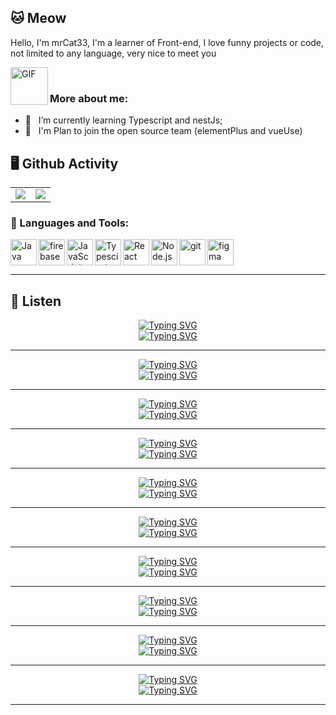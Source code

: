 ## 🐱 Meow

Hello, I'm mrCat33, I'm a learner of Front-end, I love funny projects or code, not limited to any language, very nice to meet you

<img align="left" alt="GIF" src="https://www.bing.com/th/id/OGC.2b2155c668f98b793249e03dae6e3f86?pid=1.7&rurl=https%3a%2f%2fwww.365biaoqing.com%2fimages%2f367685%2f2_Wgfpd.png&ehk=ziwNrMnL0jIbs8x7z5pob8%2bu8OYwEMV81xlT4sh3ihw%3d" width="60" title="Say HI">

<br/>

### More about me:
- 🌱 &nbsp; I’m currently learning Typescript and nestJs;
- 📝 &nbsp; I'm Plan to join the open source team (elementPlus and vueUse)


## 🖥   Github Activity
<html>
    <table style="margin-left: auto; margin-right: auto;" border="0">
        <tr>
            <td style="border:0px">
               <img src="https://github-readme-stats.vercel.app/api?username=mrcat33&theme=vision-friendly-dark&show_icons=true" />
            </td>
            <td style="border:0px">
               <img src="https://github-readme-streak-stats.herokuapp.com?user=mrcat33&theme=highcontrast&hide_border=true)](https://git.io/streak-stats"/>
            </td>
        </tr>
    </table>
</html>

### 🔨 Languages and Tools:
<a href="https://www.java.com" target="_blank"><img align="left" alt="Java" height ="42px" src="https://raw.githubusercontent.com/rahul-jha98/github_readme_icons/main/language_and_tools/square/java/java.svg"></a>
<a href="https://firebase.google.com/" target="_blank"> <img align="left" src="https://raw.githubusercontent.com/rahul-jha98/github_readme_icons/main/language_and_tools/square/firebase/firebase.svg" alt="firebase" height ="42px"/> </a>
<a href="https://developer.mozilla.org/en-US/docs/Web/JavaScript" target="_blank"> <img align="left" alt="JavaScript" height ="42px"  src="https://raw.githubusercontent.com/rahul-jha98/github_readme_icons/main/language_and_tools/square/javascript/javascript.svg"> </a>
<a href="https://www.typescriptlang.org/" target="_blank"><img align="left" alt="Typescirpt" height ="42px" src="https://raw.githubusercontent.com/rahul-jha98/github_readme_icons/main/language_and_tools/square/typescript/typescript.svg"></a>
<a href="https://reactjs.org/" target="_blank"> <img align="left" alt="React" height ="42px" src="https://raw.githubusercontent.com/rahul-jha98/github_readme_icons/main/language_and_tools/square/react/react.svg"></a>
<a href="https://nodejs.org" target="_blank"><img align="left" alt="Node.js" height ="42px" src="https://raw.githubusercontent.com/rahul-jha98/github_readme_icons/main/language_and_tools/square/node/node.svg"></a>
<a href="https://git-scm.com/" target="_blank"> <img src="https://raw.githubusercontent.com/rahul-jha98/github_readme_icons/main/language_and_tools/square/git-scm/git-scm.svg" align="left" alt="git" height='42px'/> </a>
<a href="https://www.figma.com/" target="_blank"> <img src="https://raw.githubusercontent.com/rahul-jha98/github_readme_icons/main/language_and_tools/square/figma/figma.svg" alt="figma" height='42px'/> </a>


---

## 🔔 Listen

<html>
  <div align="center">
   <a href="https://git.io/typing-svg"><img src="https://readme-typing-svg.demolab.com?font=Fira+Code&size=13&pause=999999999999999&color=F77233&center=true&vCenter=true&width=435&lines=Three+rings+for+the+Eleven-kings+under+the+sky" alt="Typing SVG" /></a>
   <br/>
    <a href="https://git.io/typing-svg"><img src="https://readme-typing-svg.demolab.com?font=Fira+Code&size=13&pause=999999999999999&color=F77233&center=true&vCenter=true&width=435&lines=%E4%B8%89%E6%9E%9A%E9%AD%94%E6%88%92%E5%B1%9E%E4%BA%8E%E5%A4%A9%E7%A9%BA%E4%B8%8B%E7%9A%84%E7%B2%BE%E7%81%B5%E7%8E%8B" alt="Typing SVG" /></a>
  </div>
  <hr/>
  <div align="center">
   <a href="https://git.io/typing-svg"><img src="https://readme-typing-svg.demolab.com?font=Fira+Code&size=13&duration=8500&pause=99999999&color=F77233&center=true&vCenter=true&width=435&lines=Seven+for+the+Dwarf-lords+in+their+halls+of+stone++" alt="Typing SVG" /></a>
    <br/>
    <a href="https://git.io/typing-svg"><img src="https://readme-typing-svg.demolab.com?font=Fira+Code&size=13&duration=8500&pause=99999999&color=F77233&center=true&vCenter=true&width=435&lines=%E4%B8%83%E6%9E%9A%E9%AD%94%E6%88%92%E5%B1%9E%E4%BA%8E%E7%9F%B3%E5%88%B6%E5%A4%A7%E5%8E%85%E7%9A%84%E7%9F%AE%E4%BA%BA%E9%A2%86%E4%B8%BB+" alt="Typing SVG" /></a>
  </div>
  <hr/>
  <div align="center">
    <a href="https://git.io/typing-svg"><img src="https://readme-typing-svg.demolab.com?font=Fira+Code&size=13&duration=10000&pause=99999999&color=F77233&center=true&vCenter=true&width=435&lines=Nine+for+Mortal+Men+doomed+to+die+" alt="Typing SVG" /></a>
    <br/>
    <a href="https://git.io/typing-svg"><img src="https://readme-typing-svg.demolab.com?font=Fira+Code&size=13&duration=10000&pause=99999999&color=F77233&center=true&vCenter=true&width=435&lines=%E4%B9%9D%E6%9E%9A%E9%AD%94%E6%88%92%E5%B1%9E%E4%BA%8E%E6%B3%A8%E5%AE%9A%E4%BC%9A%E6%AD%BB%E7%9A%84%E5%87%A1%E4%BA%BA" alt="Typing SVG" /></a>
  </div>
  <hr/>
  <div align="center">
    <a href="https://git.io/typing-svg"><img src="https://readme-typing-svg.demolab.com?font=Fira+Code&size=13&duration=12500&pause=99999999&color=F77233&center=true&vCenter=true&width=435&lines=One+for+the+Dark+Lord+on+his+dark+throne" alt="Typing SVG" /></a>
    <br/>
    <a href="https://git.io/typing-svg"><img src="https://readme-typing-svg.demolab.com?font=Fira+Code&size=13&duration=12500&pause=99999999&color=F77233&center=true&vCenter=true&width=435&lines=%E7%8B%AC%E4%B8%80%E7%9A%84%E9%AD%94%E6%88%92%E5%B1%9E%E4%BA%8E%E9%AB%98%E5%B1%85%E9%BB%91%E6%9A%97%E7%8E%8B%E5%BA%A7%E7%9A%84%E9%BB%91%E6%9A%97%E9%AD%94%E7%8E%8B" alt="Typing SVG" /></a>
  </div>
  <hr/>
  <div align="center">
    <a href="https://git.io/typing-svg"><img src="https://readme-typing-svg.demolab.com?font=Fira+Code&size=13&duration=15000&pause=99999999&color=F77233&center=true&vCenter=true&width=435&lines=In+the+Land+of+Mordor%2C+where+the+shadows+lie+" alt="Typing SVG" /></a>
    <br/>
    <a href="https://git.io/typing-svg"><img src="https://readme-typing-svg.demolab.com?font=Fira+Code&size=13&duration=15000&pause=99999999&color=F77233&center=true&vCenter=true&width=435&lines=%E5%9C%A8%E9%AD%94%E5%A4%9A%E7%9A%84%E5%A4%A7%E5%9C%B0%E4%B8%8A%E6%9A%97%E5%BD%B1%E5%B9%A2%E5%B9%A2" alt="Typing SVG" /></a>  
  </div>
  <hr/>
  <div align="center">
    <a href="https://git.io/typing-svg"><img src="https://readme-typing-svg.demolab.com?font=Fira+Code&size=13&duration=17500&pause=99999999&color=F77233&center=true&vCenter=true&width=435&lines=One+Ring+to+rule+them+all" alt="Typing SVG" /></a>
    <br/>
    <a href="https://git.io/typing-svg"><img src="https://readme-typing-svg.demolab.com?font=Fira+Code&size=13&duration=17500&pause=99999999&color=F77233&center=true&vCenter=true&width=435&lines=%E8%87%B3%E5%B0%8A%E6%88%92%E9%A9%AD%E4%BC%97%E6%88%92" alt="Typing SVG" /></a>  
  </div>
  <hr/>
  <div align="center">
    <a href="https://git.io/typing-svg"><img src="https://readme-typing-svg.demolab.com?font=Fira+Code&size=13&duration=20000&pause=99999999&color=F77233&center=true&vCenter=true&width=435&lines=One+Ring+to+find+them" alt="Typing SVG" /></a>
    <br/>
    <a href="https://git.io/typing-svg"><img src="https://readme-typing-svg.demolab.com?font=Fira+Code&size=13&duration=20000&pause=99999999&color=F77233&center=true&vCenter=true&width=435&lines=%E8%87%B3%E5%B0%8A%E6%88%92%E5%AF%BB%E4%BC%97%E6%88%92" alt="Typing SVG" /></a>  
  </div>
  <hr/>
  <div align="center">
    <a href="https://git.io/typing-svg"><img src="https://readme-typing-svg.demolab.com?font=Fira+Code&size=13&duration=22500&pause=99999999&color=F77233&center=true&vCenter=true&width=435&lines=One+Ring+to+bring+them+all+" alt="Typing SVG" /></a>
    <br/>
    <a href="https://git.io/typing-svg"><img src="https://readme-typing-svg.demolab.com?font=Fira+Code&size=13&duration=22500&pause=99999999&color=F77233&center=true&vCenter=true&width=435&lines=%E8%87%B3%E5%B0%8A%E6%88%92%E5%BC%95%E4%BC%97%E6%88%92" alt="Typing SVG" /></a>  
  </div>
  <hr/>
  <div align="center">
    <a href="https://git.io/typing-svg"><img src="https://readme-typing-svg.demolab.com?font=Fira+Code&size=13&duration=25000&pause=99999999&color=F77233&center=true&vCenter=true&width=435&lines=and+in+the+darkness+bind+them" alt="Typing SVG" /></a>
    <br/>
    <a href="https://git.io/typing-svg"><img src="https://readme-typing-svg.demolab.com?font=Fira+Code&size=13&duration=25000&pause=99999999&color=F77233&center=true&vCenter=true&width=435&lines=%E7%A6%81%E9%94%A2%E4%BC%97%E6%88%92%E9%BB%91%E6%9A%97%E4%B8%AD" alt="Typing SVG" /></a>
  </div>
  <hr/>
  <div align="center">
    <a href="https://git.io/typing-svg"><img src="https://readme-typing-svg.demolab.com?font=Fira+Code&size=13&duration=27500&pause=99999999&color=F77233&center=true&vCenter=true&width=435&lines=In+the+Land+of+Mordor%2C+where+the+shadows+lie+" alt="Typing SVG" /></a>
    <br/>
    <a href="https://git.io/typing-svg"><img src="https://readme-typing-svg.demolab.com?font=Fira+Code&size=13&duration=27500&pause=99999999&color=F77233&center=true&vCenter=true&width=435&lines=%E5%9C%A8%E9%AD%94%E5%A4%9A%E7%9A%84%E5%A4%A7%E5%9C%B0%E4%B8%8A%E6%9A%97%E5%BD%B1%E5%B9%A2%E5%B9%A2" alt="Typing SVG" /></a>
  </div>
  <hr/>
</html>



 
